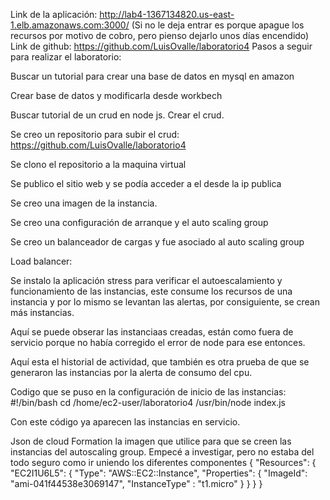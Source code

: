 Link de la aplicación: http://lab4-1367134820.us-east-1.elb.amazonaws.com:3000/ (Si no le deja entrar es porque apague los recursos por motivo de cobro, pero pienso dejarlo unos días encendido)
Link de github: 
https://github.com/LuisOvalle/laboratorio4
Pasos a seguir para realizar el laboratorio:

Buscar un tutorial para crear una base de datos en mysql en amazon

Crear base de datos y modificarla desde workbech
 
Buscar tutorial de un crud en node js. Crear el crud.

Se creo un repositorio para subir el crud: https://github.com/LuisOvalle/laboratorio4
 




Se clono el repositorio a la maquina virtual
 
Se publico el sitio web y se podía acceder a el desde la ip publica







Se creo una imagen de la instancia.
 


Se creo una configuración de arranque y el auto scaling group
 
Se creo un balanceador de cargas y fue asociado al auto scaling group
 

Load balancer:
 
Se instalo la aplicación stress para verificar el autoescalamiento y funcionamiento de las instancias, este consume los recursos de una instancia y por lo mismo se levantan las alertas, por consiguiente, se crean más instancias.
 








Aquí se puede obserar las instanciaas creadas, están como fuera de servicio porque no había corregido el error de node para ese entonces.
 
Aquí esta el historial de actividad, que también es otra prueba de que se generaron las instancias por la alerta de consumo del cpu.
 



Codigo que se puso en la configuración de inicio de las instancias:
#!/bin/bash
cd /home/ec2-user/laboratorio4
/usr/bin/node index.js

Con este código ya aparecen las instancias en servicio.
 








Json de cloud Formation la imagen que utilice para que se creen las instancias del autoscaling group. Empecé a investigar, pero no estaba del todo seguro como ir uniendo los diferentes componentes
{
   "Resources": {
       "EC2I1U6L5": {
           "Type": "AWS::EC2::Instance",
           "Properties": {
               "ImageId": "ami-041f44538e3069147",
               "InstanceType" : "t1.micro"
           }
       }
   }
}
